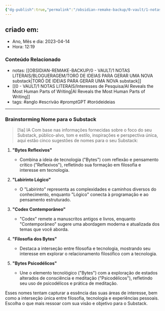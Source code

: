```yaml
---
{"dg-publish":true,"permalink":"/obsidian-remake-backup/0-vault/1-notas-literais/blogueragem/nova-newsletter-toro-de-ideias/","tags":["anglo","escrivão","promptGPT","toródeideias"],"dgHomeLink":true,"dgShowLocalGraph":true,"dgShowFileTree":true,"dgEnableSearch":true,"noteIcon":""}
---
```


## criado em: 
-  Ano, Mês e dia: 2023-04-14
- Hora: 12:19

### Conteúdo Relacionado
- notas: [[OBSIDIAN-REMAKE-BACKUP/0 - VAULT/1 NOTAS LITERAIS/BLOGUERAGEM/TORÓ DE IDEIAS PARA GERAR UMA NOVA substack\|TORÓ DE IDEIAS PARA GERAR UMA NOVA substack]]
- [[0 - VAULT/1 NOTAS LITERAIS/Interesses de Pesquisa/AI Reveals the Most Human Parts of Writing\|AI Reveals the Most Human Parts of Writing]]
- tags: #anglo #escrivão #promptGPT #toródeideias
---
### Brainstorming Nome para o Substack


> [!ia] IA
> Com base nas informações fornecidas sobre o foco do seu Substack, público-alvo, tom e estilo, inspirações e perspectiva única, aqui estão cinco sugestões de nomes para o seu Substack:

1. **"Bytes Reflexivos"**
   - Combina a ideia de tecnologia ("Bytes") com reflexão e pensamento crítico ("Reflexivos"), refletindo sua formação em filosofia e interesse em tecnologia.

2. **"Labirinto Lógico"**
   - O "Labirinto" representa as complexidades e caminhos diversos do conhecimento, enquanto "Lógico" conecta à programação e ao pensamento estruturado.

3. **"Codex Contemporâneo"**
   - "Codex" remete a manuscritos antigos e livros, enquanto "Contemporâneo" sugere uma abordagem moderna e atualizada dos temas que você aborda.

4. **"Filosofia dos Bytes"**
   - Destaca a interseção entre filosofia e tecnologia, mostrando seu interesse em explorar o relacionamento filosófico com a tecnologia.

5. **"Bytes Psicodélicos"**
   - Une o elemento tecnológico ("Bytes") com a exploração de estados alterados de consciência e meditação ("Psicodélicos"), refletindo seu uso de psicodélicos e prática de meditação.

Esses nomes tentam capturar a essência das suas áreas de interesse, bem como a interseção única entre filosofia, tecnologia e experiências pessoais. Escolha o que mais ressoar com sua visão e objetivo para o Substack.